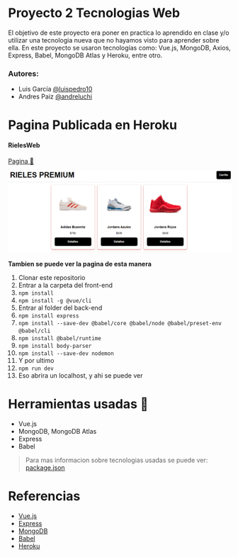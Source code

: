 # Proyecto 2 Tecnologias Web

El objetivo de este proyecto era poner en practica lo aprendido en clase y/o utilizar una tecnologia nueva que no hayamos visto para aprender sobre ella. En este proyecto se usaron tecnologías como: Vue.js, MongoDB, Axios, Express, Babel, MongoDB Atlas y Heroku, entre otro.

### Autores:
- Luis García [@luispedro10](https://github.com/luispedro10)
- Andres Paiz [@andreluchi](https://github.com/andreluchi)

# Pagina Publicada en Heroku
#### RielesWeb
[Pagina :link:](https://rielesweb.herokuapp.com/products)

![Pagina: ](riel.PNG)


**Tambien se puede ver la pagina de esta manera**

1. Clonar este repositorio 
2. Entrar a la carpeta del front-end
3. `npm install`
4. `npm install -g @vue/cli`
5. Entrar al folder del back-end
6. `npm install express`
7. `npm install --save-dev @babel/core @babel/node @babel/preset-env @babel/cli `
8. `npm install @babel/runtime`
9. `npm install body-parser`
10. `npm install --save-dev nodemon`
11. Y por ultimo
12. `npm run dev`
13. Eso abrira un localhost, y ahi se puede ver


# Herramientas usadas :wrench:
* Vue.js
* MongoDB, MongoDB  Atlas
* Express
* Babel

> Para mas informacion sobre tecnologias usadas se puede ver: [package.json](/package.json)


# Referencias

- [Vue.js](https://vuejs.org/)
- [Express](https://expressjs.com/es/)
- [MongoDB](https://www.mongodb.com/)
- [Babel](https://babeljs.io/)
- [Heroku](https://www.heroku.com/)
